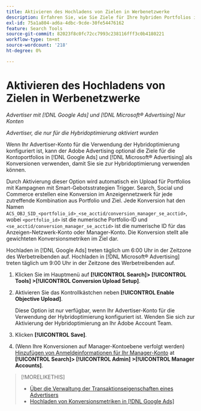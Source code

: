 ```yaml
---
title: Aktivieren des Hochladens von Zielen in Werbenetzwerke
description: Erfahren Sie, wie Sie Ziele für Ihre hybriden Portfolios in [!DNL Google Ads] und [!DNL Microsoft® Advertising].
exl-id: 75a1a804-ad6a-4dbc-9cde-30fe54476162
feature: Search Tools
source-git-commit: 82023f8c0fc72cc7993c238116fff3c0b4180221
workflow-type: tm+mt
source-wordcount: '218'
ht-degree: 0%

---
```


# Aktivieren des Hochladens von Zielen in Werbenetzwerke

*Advertiser mit [!DNL Google Ads] und [!DNL Microsoft® Advertising] Nur Konten*

*Advertiser, die nur für die Hybridoptimierung aktiviert wurden*

Wenn Ihr Advertiser-Konto für die Verwendung der Hybridoptimierung konfiguriert ist, kann der Adobe Advertising optional die Ziele für die Kontoportfolios in [!DNL Google Ads] und [!DNL Microsoft® Advertising] als Konversionen verwenden, damit Sie sie zur Hybridoptimierung verwenden können.

Durch Aktivierung dieser Option wird automatisch ein Upload für Portfolios mit Kampagnen mit Smart-Gebotsstrategien Trigger. Search, Social und Commerce erstellen eine Konversion im Anzeigennetzwerk für jede zutreffende Kombination aus Portfolio und Ziel. Jede Konversion hat den Namen `ACS_OBJ_SID_<portfolio_id>_<se_acctid/conversion_manager_se_acctid>`, wobei `<portfolio_id>` ist die numerische Portfolio-ID und `<se_acctid/conversion_manager_se_acctid>` ist die numerische ID für das Anzeigen-Netzwerk-Konto oder Manager-Konto. Die Konversion stellt alle gewichteten Konversionsmetriken im Ziel dar.

Hochladen in [!DNL Google Ads] treten täglich um 6:00 Uhr in der Zeitzone des Werbetreibenden auf. Hochladen in [!DNL Microsoft® Advertising] treten täglich um 9:00 Uhr in der Zeitzone des Werbetreibenden auf.

<!-- Note to self: Conversions tracked by Google Ads and by the Microsoft Advertising universal event tracking (UET) tag aren't re-uploaded to the ad networks. -->

1. Klicken Sie im Hauptmenü auf **[!UICONTROL Search]> [!UICONTROL Tools] >[!UICONTROL Conversion Upload Setup]**.

1. Aktivieren Sie das Kontrollkästchen neben **[!UICONTROL Enable Objective Upload]**.

   Diese Option ist nur verfügbar, wenn Ihr Advertiser-Konto für die Verwendung der Hybridoptimierung konfiguriert ist. Wenden Sie sich zur Aktivierung der Hybridoptimierung an Ihr Adobe Account Team.

1. Klicken **[!UICONTROL Save]**.

1. (Wenn Ihre Konversionen auf Manager-Kontoebene verfolgt werden) [Hinzufügen von Anmeldeinformationen für Ihr Manager-Konto](/help/search-social-commerce/admin/manager-accounts.md) at **[!UICONTROL Search]> [!UICONTROL Admin] >[!UICONTROL Manager Accounts]**.

>[!MORELIKETHIS]
>
>* [Über die Verwaltung der Transaktionseigenschaften eines Advertisers](/help/search-social-commerce/admin/transaction-properties/transaction-property-about.md)
>* [Hochladen von Konversionsmetriken in [!DNL Google Ads]](conversion-metrics-upload-to-google.md)
